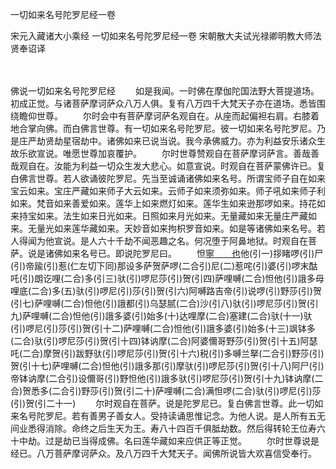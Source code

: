 一切如来名号陀罗尼经一卷


宋元入藏诸大小乘经
一切如来名号陀罗尼经一卷
宋朝散大夫试光禄卿明教大师法贤奉诏译


　　

佛说一切如来名号陀罗尼经
　　如是我闻。一时佛在摩伽陀国法野大菩提道场。初成正觉。与诸菩萨摩诃萨众八万人俱。复有八万四千大梵天子亦在道场。悉皆围绕瞻仰世尊。
　　尔时会中有菩萨摩诃萨名观自在。从座而起偏袒右肩。右膝着地合掌向佛。而白佛言世尊。有一切如来名号陀罗尼。彼一切如来名号陀罗尼。乃是庄严劫贤劫星宿劫中。诸佛如来已说当说。我今承佛威力。亦为利益安乐诸众生故乐欲宣说。唯愿世尊加哀覆护。
　　尔时世尊赞观自在菩萨摩诃萨言。善哉善哉观自在。汝能为利益一切众生发大悲心。如意宣说。时观自在菩萨蒙佛许已。复白佛言世尊。若人欲诵彼陀罗尼。先当至诚诵诸佛如来名号。所谓宝师子自在如来宝云如来。宝庄严藏如来师子大云如来。云师子如来须弥如来。师子吼如来师子利如来。梵音如来善爱如来。莲华上如来燃灯如来。莲华生如来逊那啰如来。持花如来持宝如来。法生如来日光如来。日照如来月光如来。无量藏如来无量庄严藏如来。无量光如来莲华藏如来。天妙音如来拘枳罗音如来。如是等诸佛如来名号。若人得闻为他宣说。是人六十千劫不闻恶趣之名。何况堕于阿鼻地狱。时观自在菩萨。说是诸佛如来名号已。即说陀罗尼曰。
　　怛[寧　　也](切身下同)他(引一)拶睹啰(引)尸(引)帝踰(引)惹(仁左切下同)那设多萨贺萨啰(二合引)尼(二)惹咤(引)婆(引)啰末酤吒(引)朗讫哩(二合)多(引三)驮(引)啰尼莎(引)贺(引四)萨哩嚩(二合)怛他(引)誐多母哩底(二合)多(五)驮(引)啰尼(引)莎(引)贺(引六)阿嚩路吉帝(引)说啰(引)野莎(引)贺(引七)萨哩嚩(二合)怛他(引)誐都(引)乌瑟腻(二合)沙(引八)驮(引)啰尼莎(引)贺(引九)萨哩嚩(二合)怛他(引)誐多婆(引)始多(十)达哩摩(二合)塞建(二合)驮(十一)驮(引)啰尼(引)莎(引)贺(引十二)萨哩嚩(二合)怛他(引)誐多婆(引)始多(十三)飒钵多(二合)驮(引)啰尼莎(引)贺(引十四)钵讷摩(二合)阿婆儞哥野莎(引)贺(引十五)阿瑟吒(二合)摩贺(引)跋野驮(引)啰尼莎(引)贺(引十六)税(引)多嚩兰拏(二合引)野莎(引)贺(引十七)萨哩嚩(二合)怛他(引)誐多那(引)摩驮(引)啰尼莎(引)贺(引十八)阿尸(引)帝钵讷摩(二合引)设儞哥(引)野怛他(引)誐多驮(引)啰尼莎(引)贺(引十九)钵讷摩(二合)贺悉多(二合引)野莎(引)贺(引二十)萨哩嚩(二合)满怛啰(二合)驮(引)啰尼(引)莎(引)贺(引二十一)
　　尔时观自在菩萨。说是陀罗尼已。复白佛言世尊。此一切如来名号陀罗尼。若有善男子善女人。受持读诵思惟记念。为他人说。是人所有五无间业悉得消除。命终之后生天为王。寿八十四百千俱胝劫数。然后得转轮王位寿六十中劫。过是劫已当得成佛。名曰莲华藏如来应供正等正觉。
　　尔时世尊说是经已。八万菩萨摩诃萨众。及八万四千大梵天子。闻佛所说皆大欢喜信受奉行。


